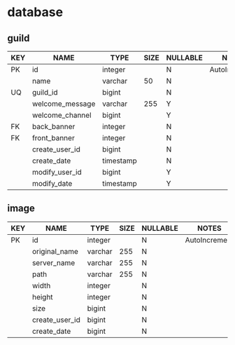 # database

## guild

| KEY | NAME | TYPE | SIZE | NULLABLE | NOTES |
|---|---|---|---|---|---|
| PK | id | integer | | N | AutoIncrement |
| | name | varchar | 50 | N | |
| UQ | guild_id | bigint | | N | |
| | welcome_message | varchar | 255 | Y | |
| | welcome_channel | bigint | | Y | |
| FK | back_banner | integer | | N | | 
| FK | front_banner | integer | | N | |
| | create_user_id | bigint | | N | |
| | create_date | timestamp | | N | |
| | modify_user_id | bigint | | Y | |
| | modify_date | timestamp | | Y | |

## image

| KEY | NAME | TYPE | SIZE | NULLABLE | NOTES |
|---|---|---|---|---|---|
| PK | id | integer | | N | AutoIncrement |
| | original_name | varchar | 255 | N | |
| | server_name | varchar | 255 | N | |
| | path | varchar | 255 | N | |
| | width | integer | | N | |
| | height | integer | | N | |
| | size | bigint | | N | |
| | create_user_id | bigint | | N | |
| | create_date | bigint | | N | |
